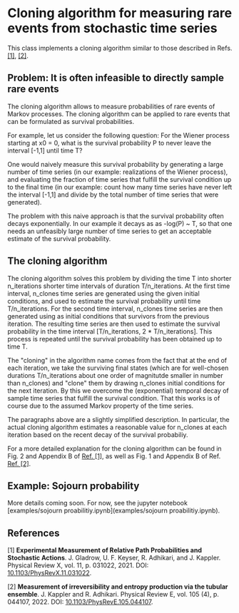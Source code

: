 # Cloning algorithm for measuring rare events from stochastic time series

This class implements a cloning algorithm similar to those described in Refs. <a href="#ref_1">[1]</a>, 
<a href="#ref_2">[2]</a>.

## Problem: It is often infeasible to directly sample rare events

The cloning algorithm allows to measure probabilities of rare events of 
Markov processes. The cloning algorithm can be applied to rare events that
can be formulated as survival probabilities.

For example, let us consider the following question: For the Wiener 
process starting at x0 = 0, what is the survival probability P to never 
leave the interval [-1,1] until time T?

One would naively measure this survival probability by generating a large
number of time series (in our example: realizations of the Wiener 
process), and evaluating the fraction of time series that fulfill the
survival condition up to the final time (in our example: count how many 
time series have never left the interval [-1,1] and divide by the total
number of time series that were generated).

The problem with this naive approach is that the survival probability 
often decays exponentially. In our example it decays as as -log(P) ~ T,
so that one needs an unfeasibly large number of time series to get an
acceptable estimate of the survival probability.

## The cloning algorithm

The cloning algorithm solves this problem by dividing the time T into
shorter n_iterations shorter time intervals of duration T/n_iterations.
At the first time interval, n_clones time series are generated using the
given initial conditions, and used to estimate the survival probability
until time T/n_iterations. 
For the second time interval, n_clones time series are then generated
using as initial conditions that survivors from the previous iteration.
The resulting time series are then used to estimate the survival 
probability in the time interval [T/n_iterations, 2 * T/n_iterations].
This process is repeated until the survival probability has been obtained
up to time T.

The "cloning" in the algorithm name comes from the fact that at the end of
each iteration, we take the surviving final states (which are for 
well-chosen durations T/n_iterations about one order of magnitutde 
smaller in number than n_clones) and "clone" them by drawing n_clones
initial conditions for the next iteration. By this we overcome the 
(exponential) temporal decay of sample time series that fulfill the 
survival condition. That this works is of course due to the assumed Markov
property of the time series.

The paragraphs above are a slightly simplified description. In
particular, the actual cloning algorithm estimates a reasonable value for
n_clones at each iteration based on the recent decay of the survival 
probabiliy.

For a more detailed explanation for the cloning algorithm can be found
in Fig. 2 and Appendix B of <a href="#ref_1">Ref. [1]</a>, as well as Fig. 1 and Appendix B 
of Ref. <a href="#ref_2">Ref. [2]</a>. 


## Example: Sojourn probability

More details coming soon. For now, see the jupyter notebook [examples/sojourn proabilitiy.ipynb](examples/sojourn proabilitiy.ipynb).

## References

<a id="ref_1">[1] **Experimental Measurement of Relative Path Probabilities and Stochastic Actions**. J. Gladrow, U. F. Keyser, R. Adhikari, and J. Kappler. Physical Review X, vol. 11, p. 031022, 2021. DOI: [10.1103/PhysRevX.11.031022](https://doi.org/10.1103/PhysRevX.11.031022).</a>

<a id="ref_2">[2] **Measurement of irreversibility and entropy production via the tubular ensemble**. J. Kappler and R. Adhikari. Physical Review E, vol. 105 (4), p. 044107, 2022. DOI: [10.1103/PhysRevE.105.044107](https://doi.org/10.1103/PhysRevE.105.044107).</a>
